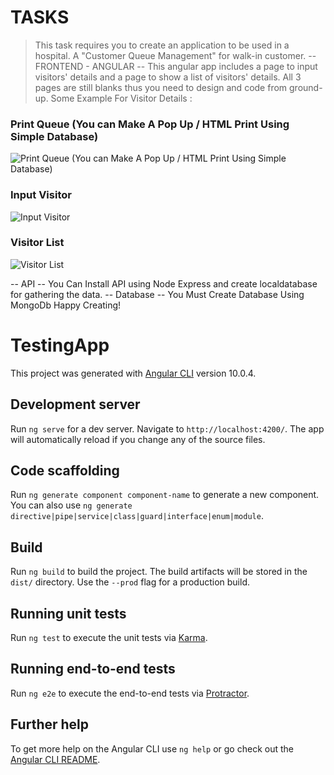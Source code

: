 # TASKS

> This task requires you to create an application to be used in a hospital. 
> A "Customer Queue Management" for walk-in customer. 
> -- FRONTEND - ANGULAR -- This angular app includes a page to input visitors' details and a page to show a list of visitors' details. 
> All 3 pages are still blanks thus you need to design and code from ground-up.
> Some Example For Visitor Details :

### Print Queue (You can Make A Pop Up / HTML Print Using Simple Database) 

![Print Queue (You can Make A Pop Up / HTML Print Using Simple Database) ](./testing-app/src//assets/img/barcodelist.PNG)

### Input Visitor

![Input Visitor](./testing-app/src//assets/img/inputdata.PNG)

### Visitor List

![Visitor List](./testing-app/src//assets/img/visitorlist.PNG)

-- API --
You Can Install API using Node Express and create localdatabase for gathering the data.
-- Database --
You Must Create Database Using MongoDb
Happy Creating! 

# TestingApp

This project was generated with [Angular CLI](https://github.com/angular/angular-cli) version 10.0.4.

## Development server

Run `ng serve` for a dev server. Navigate to `http://localhost:4200/`. The app will automatically reload if you change any of the source files.

## Code scaffolding

Run `ng generate component component-name` to generate a new component. You can also use `ng generate directive|pipe|service|class|guard|interface|enum|module`.

## Build

Run `ng build` to build the project. The build artifacts will be stored in the `dist/` directory. Use the `--prod` flag for a production build.

## Running unit tests

Run `ng test` to execute the unit tests via [Karma](https://karma-runner.github.io).

## Running end-to-end tests

Run `ng e2e` to execute the end-to-end tests via [Protractor](http://www.protractortest.org/).

## Further help

To get more help on the Angular CLI use `ng help` or go check out the [Angular CLI README](https://github.com/angular/angular-cli/blob/master/README.md).
